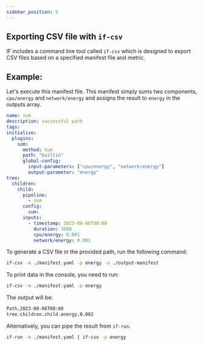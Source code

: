 ```yaml
---
sidebar_position: 5
---
```



## Exporting CSV file with `if-csv`

IF includes a command line tool called `if-csv` which is designed to export CSV files based on a specified manifest file and metric.



## Example:
Let's execute this manifest file. This manifest simply sums two components, `cpu/energy` and `network/energy` and assigns the result to `energy` in the outputs array.

```yaml
name: sum
description: successful path
tags:
initialize:
  plugins:
    sum:
      method: Sum
      path: "builtin"
      global-config:
        input-parameters: ["cpu/energy", "network/energy"]
        output-parameter: "energy"
tree:
  children:
    child:
      pipeline:
        - sum
      config:
        sum:
      inputs:
        - timestamp: 2023-08-06T00:00
          duration: 3600
          cpu/energy: 0.001
          network/energy: 0.001
```

To generate a CSV file in the provided path, run the following command:

```sh
if-csv -m ./manifest.yaml -p energy -o ./output-manifest
```


To print data in the console, you need to run:
```sh
if-csv -m ./manifest.yaml -p energy
```

The output will be:
```sh
Path,2023-08-06T00:00
tree.children.child.energy,0.002
```

Alternatively, you can pipe the result from `if-run`. 
```sh
if-run -m ./manifest.yaml | if-csv -p energy
```
